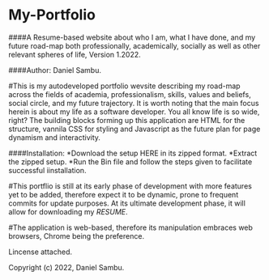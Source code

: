 # My-Portfolio

####A Resume-based website about who I am, what I have done, and my future road-map both professionally, academically, socially as well as other relevant spheres of life, Version 1.2022.

####Author: Daniel Sambu.

#This is my autodeveloped portfolio wevsite describing my road-map across the fields of academia, professionalism, skills, values and beliefs, social circle, and my future trajectory. It is worth noting that the main focus herein is about my life as a software developer. You all know life is so wide, right? The building blocks forming up this application are HTML for the structure, vannila CSS for styling and Javascript as the future plan for page dynamism and interactivity.

####Installation: *Download the setup HERE in its zipped format. *Extract the zipped setup. *Run the Bin file and follow the steps given to facilitate successful iinstallation.

#This portflio is still at its early phase of development with more features yet to be added, therefore expect it to be dynamic, prone to frequent commits for update purposes. At its ultimate development phase, it will allow for downloading my *RESUME*.

#The application is web-based, therefore its manipulation embraces web browsers, Chrome being the preference.

Lincense attached.

Copyright (c) 2022, Daniel Sambu. 
